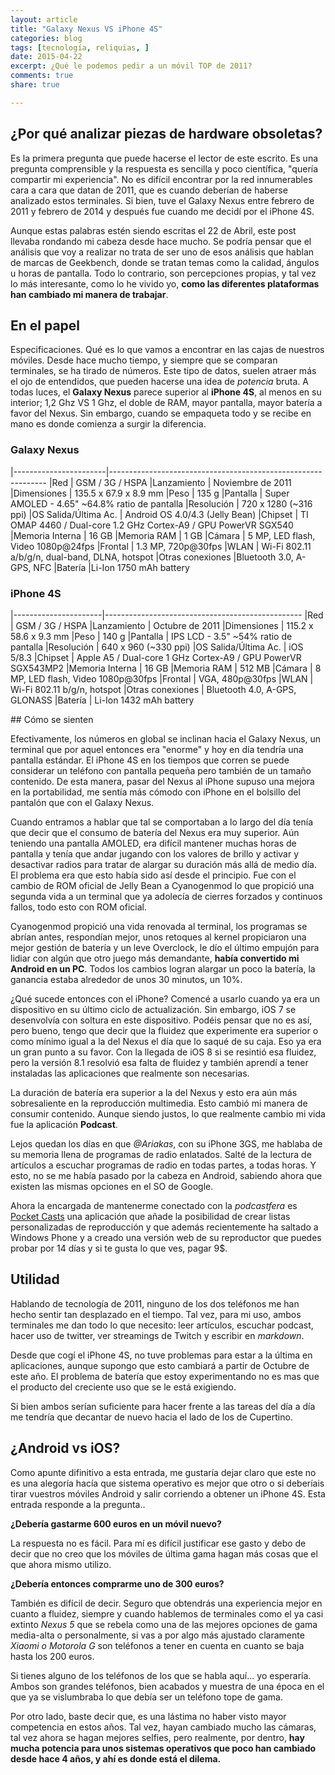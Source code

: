 ```yaml
---
layout: article
title: "Galaxy Nexus VS iPhone 4S"
categories: blog
tags: [tecnología, reliquias, ]
date: 2015-04-22
excerpt: ¿Qué le podemos pedir a un móvil TOP de 2011?
comments: true
share: true

---
```


## ¿Por qué analizar piezas de hardware obsoletas?

Es la primera pregunta que puede hacerse el lector de este escrito. Es una pregunta comprensible y la respuesta es sencilla y poco científica, "quería compartir mi experiencia". No es difícil encontrar por la red innumerables cara a cara que datan de 2011, que es cuando deberían de haberse analizado estos terminales. Si bien, tuve el Galaxy Nexus entre febrero de 2011 y febrero de 2014 y después fue cuando me decidí por el iPhone 4S.

Aunque estas palabras estén siendo escritas el 22 de Abril, este post llevaba rondando mi cabeza desde hace mucho. Se podría pensar que el análisis que voy a realizar no trata de ser uno de esos análisis que hablan de marcas de Geekbench, donde se tratan temas como la calidad, ángulos u horas de pantalla. Todo lo contrario, son percepciones propias, y tal vez lo más interesante, como lo he vivido yo, **como las diferentes plataformas han cambiado mi manera de trabajar**.

## En el papel

Especificaciones. Qué es lo que vamos a encontrar en las cajas de nuestros móviles. Desde hace mucho tiempo, y siempre que se comparan terminales, se ha tirado de números. Este tipo de datos, suelen atraer más el ojo de entendidos, que pueden hacerse una idea de *potencia* bruta. A todas luces, el **Galaxy Nexus** parece superior al **iPhone 4S**, al menos en su interior; 1,2 Ghz VS 1 Ghz, el doble de RAM, mayor pantalla, mayor batería a favor del Nexus. Sin embargo, cuando se empaqueta todo y se recibe en mano es donde comienza a surgir la diferencia.

### Galaxy Nexus

|-----------------------|--------------------------------------------------------------
|Red                    | GSM / 3G / HSPA
|Lanzamiento            | Noviembre de 2011
|Dimensiones            | 135.5 x 67.9 x 8.9 mm
|Peso                   | 135 g
|Pantalla               | Super AMOLED - 4.65" ~64.8% ratio de pantalla
|Resolución             | 720 x 1280 (~316 ppi)
|OS Salida/Última Ac.   | Android OS 4.0/4.3 (Jelly Bean)
|Chipset                | TI OMAP 4460 / Dual-core 1.2 GHz Cortex-A9 / GPU PowerVR SGX540
|Memoria Interna        | 16 GB
|Memoria RAM            | 1 GB
|Cámara                 | 5 MP, LED flash, Video 1080p@24fps
|Frontal                | 1.3 MP, 720p@30fps
|WLAN                   | Wi-Fi 802.11 a/b/g/n, dual-band, DLNA, hotspot
|Otras conexiones       |Bluetooth 3.0, A-GPS, NFC
|Batería                |Li-Ion 1750 mAh battery

### iPhone 4S

|----------------------|-------------------------------------------------
|Red                   | GSM / 3G / HSPA
|Lanzamiento           |  Octubre de 2011
|Dimensiones           |  115.2 x 58.6 x 9.3 mm
|Peso                  |  140 g
|Pantalla              |  IPS LCD - 3.5" ~54% ratio de pantalla
|Resolución            |  640 x 960 (~330 ppi)
|OS Salida/Última Ac.  |  iOS 5/8.3
|Chipset               |  Apple A5 / Dual-core 1 GHz Cortex-A9 / GPU PowerVR SGX543MP2
|Memoria Interna       | 16 GB
|Memoria RAM           |  512 MB
|Cámara                |  8 MP, LED flash, Video 1080p@30fps
|Frontal               |  VGA, 480p@30fps
|WLAN                  |  Wi-Fi 802.11 b/g/n, hotspot
|Otras conexiones      |  Bluetooth 4.0, A-GPS, GLONASS
|Batería               |  Li-Ion 1432 mAh battery


## Cómo se sienten

Efectivamente, los números en global se inclinan hacia el Galaxy Nexus, un terminal que por aquel entonces era "enorme" y hoy en día tendría una pantalla estándar. El iPhone 4S en los tiempos que corren se puede considerar un teléfono con pantalla pequeña pero también de un tamaño contenido. De esta manera, pasar del Nexus al iPhone supuso una mejora en la portabilidad, me sentía más cómodo con iPhone en el bolsillo del pantalón que con el Galaxy Nexus.

Cuando entramos a hablar que tal se comportaban a lo largo del día tenía que decir que el consumo de batería del Nexus era muy superior. Aún teniendo una pantalla AMOLED, era difícil mantener muchas horas de pantalla y tenía que andar jugando con los valores de brillo y activar y desactivar radios para tratar de alargar su duración más allá de medio día. El problema era que esto había sido así desde el principio. Fue con el cambio de ROM oficial de Jelly Bean a Cyanogenmod lo que propició una segunda vida a un terminal que ya adolecía de cierres forzados y continuos fallos, todo esto con ROM oficial.

Cyanogenmod propició una vida renovada al terminal, los programas se abrían antes, respondían mejor, unos retoques al kernel propiciaron una mejor gestión de batería y un leve Overclock, le dío el último empujón para lidiar con algún que otro juego más demandante, **había convertido mi Android en un PC**. Todos los cambios logran alargar un poco la batería, la ganancia estaba alrededor de unos 30 minutos, un 10%.

¿Qué sucede entonces con el iPhone? Comencé a usarlo cuando ya era un dispositivo en su último ciclo de actualización. Sin embargo, iOS 7 se desenvolvía con soltura en este dispositivo. Podéis pensar que no es así, pero bueno, tengo que decir que la fluidez que experimente era superior o como mínimo igual a la del Nexus el día que lo saqué de su caja. Eso ya era un gran punto a su favor. Con la llegada de iOS 8 si se resintió esa fluidez, pero la versión 8.1 resolvió esa falta de fluidez y también aprendí a tener instaladas las aplicaciones que realmente son necesarias.

La duración de batería era superior a la del Nexus y esto era aún más sobresaliente en la reproducción multimedia. Esto cambió mi manera de consumir contenido. Aunque siendo justos, lo que realmente cambio mi vida fue la aplicación **Podcast**.

Lejos quedan los días en que *@Ariakas*, con su iPhone 3GS, me hablaba de su memoria llena de programas de radio enlatados. Salté de la lectura de artículos a escuchar programas de radio en todas partes, a todas horas. Y esto, no se me había pasado por la cabeza en Android, sabiendo ahora que existen las mismas opciones en el SO de Google.

Ahora la encargada de mantenerme conectado con la *podcastfera* es [Pocket Casts][casts] una aplicación que añade la posibilidad de crear listas personalizadas de reproducción y que además recientemente ha saltado a Windows Phone y a creado una versión web de su reproductor que puedes probar por 14 días y si te gusta lo que ves, pagar 9$.

## Utilidad

Hablando de tecnología de 2011, ninguno de los dos teléfonos me han hecho sentir tan desplazado en el tiempo. Tal vez, para mi uso, ambos terminales me dan todo lo que necesito: leer artículos, escuchar podcast, hacer uso de twitter, ver streamings de Twitch y escribir en *markdown*.

Desde que cogí el iPhone 4S, no tuve problemas para estar a la última en aplicaciones, aunque supongo que esto cambiará a partir de Octubre de este año. El problema de batería que estoy experimentando no es mas que el producto del creciente uso que se le está exigiendo.

Si bien ambos serían suficiente para hacer frente a las tareas del día a día me tendría que decantar de nuevo hacia el lado de los de Cupertino.

## ¿Android vs iOS?

Como apunte difinitivo a esta entrada, me gustaría dejar claro que este no es una alegoría hacía que sistema operativo es mejor que otro o si deberíais tirar vuestros móviles Android y salir corriendo a obtener un iPhone 4S. Esta entrada responde a la pregunta..

**¿Debería gastarme 600 euros en un móvil nuevo?**

La respuesta no es fácil. Para mí es difícil justificar ese gasto y debo de decir que no creo que los móviles de última gama hagan más cosas que el que ahora mismo utilizo.

**¿Debería entonces comprarme uno de 300 euros?**

También es difícil de decir. Seguro que obtendrás una experiencia mejor en cuanto a fluidez, siempre y cuando hablemos de terminales como el ya casi extinto *Nexus 5* que se rebela como una de las mejores opciones de gama media-alta o personalmente, si vas a por algo más ajustado claramente *Xiaomi o Motorola G* son teléfonos a tener en cuenta en cuanto se baja hasta los 200 euros.

Si tienes alguno de los teléfonos de los que se habla aquí... yo esperaría. Ambos son grandes teléfonos, bien acabados y muestra de una época en el que ya se vislumbraba lo que debía ser un teléfono tope de gama.

Por otro lado, baste decir que, es una lástima no haber visto mayor competencia en estos años. Tal vez, hayan cambiado mucho las cámaras, tal vez ahora se hagan mejores selfies, pero realmente, por dentro, **hay mucha potencia para unos sistemas operativos que poco han cambiado desde hace 4 años, y ahí es donde está el dilema.**





[casts]: http://www.shiftyjelly.com/android/pocketcasts
